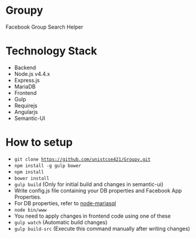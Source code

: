 # Groupy

Facebook Group Search Helper


# Technology Stack
- Backend
 - Node.js v4.4.x
 - Express.js
 - MariaDB
- Frontend
 - Gulp
 - Requirejs
 - Angularjs
 - Semantic-UI

# How to setup
- <code>git clone https://github.com/unistcse421/Groupy.git</code>
- <code>npm install -g gulp bower</code>
- <code>npm install</code>
- <code>bower install</code>
- <code>gulp build</code> (Only for initial build and changes in semantic-ui)
- Write config.js file containing your DB properties and Facebook App Properties.
 - For DB properties, refer to [node-mariasql](https://github.com/mscdex/node-mariasql)
- <code>node bin/www</code>
- You need to apply changes in frontend code using one of these
 - <code>gulp watch</code> (Automatic build changes)
 - <code>gulp build-src</code> (Execute this command manually after writing changes)
